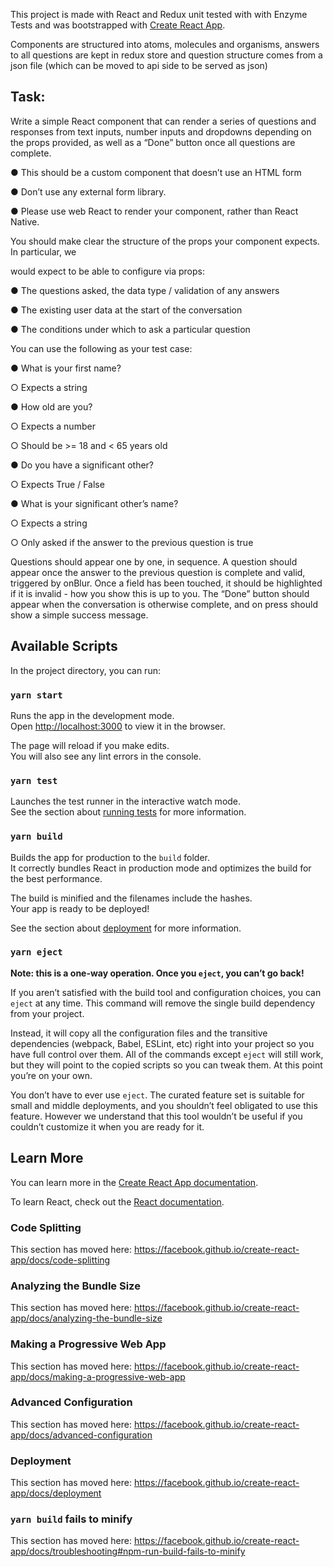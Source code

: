 This project is made with React and Redux unit tested with with Enzyme Tests and was bootstrapped with [Create React App](https://github.com/facebook/create-react-app).

Components are structured into atoms, molecules and organisms, answers to all questions are kept in redux store and question structure comes from a json file (which can be moved to api side to be served as json)

## Task: 
Write a simple React component that can render a series of questions and responses
from text inputs, number inputs and dropdowns depending on the props provided, as well as a
“Done” button once all questions are complete.

● This should be a custom component that doesn’t use an HTML form

● Don’t use any external form library.

● Please use web React to render your component, rather than React Native.

You should make clear the structure of the props your component expects. In particular, we

would expect to be able to configure via props:

● The questions asked, the data type / validation of any answers

● The existing user data at the start of the conversation

● The conditions under which to ask a particular question

You can use the following as your test case:

● What is your first name?

○ Expects a string

● How old are you?

○ Expects a number

○ Should be >= 18 and < 65 years old

● Do you have a significant other?

○ Expects True / False

● What is your significant other’s name?

○ Expects a string

○ Only asked if the answer to the previous question is true

Questions should appear one by one, in sequence. A question should appear once the answer to
the previous question is complete and valid, triggered by onBlur. Once a field has been touched,
it should be highlighted if it is invalid - how you show this is up to you.
The “Done” button should appear when the conversation is otherwise complete, and on press
should show a simple success message.

## Available Scripts

In the project directory, you can run:

### `yarn start`

Runs the app in the development mode.<br />
Open [http://localhost:3000](http://localhost:3000) to view it in the browser.

The page will reload if you make edits.<br />
You will also see any lint errors in the console.

### `yarn test`

Launches the test runner in the interactive watch mode.<br />
See the section about [running tests](https://facebook.github.io/create-react-app/docs/running-tests) for more information.

### `yarn build`

Builds the app for production to the `build` folder.<br />
It correctly bundles React in production mode and optimizes the build for the best performance.

The build is minified and the filenames include the hashes.<br />
Your app is ready to be deployed!

See the section about [deployment](https://facebook.github.io/create-react-app/docs/deployment) for more information.

### `yarn eject`

**Note: this is a one-way operation. Once you `eject`, you can’t go back!**

If you aren’t satisfied with the build tool and configuration choices, you can `eject` at any time. This command will remove the single build dependency from your project.

Instead, it will copy all the configuration files and the transitive dependencies (webpack, Babel, ESLint, etc) right into your project so you have full control over them. All of the commands except `eject` will still work, but they will point to the copied scripts so you can tweak them. At this point you’re on your own.

You don’t have to ever use `eject`. The curated feature set is suitable for small and middle deployments, and you shouldn’t feel obligated to use this feature. However we understand that this tool wouldn’t be useful if you couldn’t customize it when you are ready for it.

## Learn More

You can learn more in the [Create React App documentation](https://facebook.github.io/create-react-app/docs/getting-started).

To learn React, check out the [React documentation](https://reactjs.org/).

### Code Splitting

This section has moved here: https://facebook.github.io/create-react-app/docs/code-splitting

### Analyzing the Bundle Size

This section has moved here: https://facebook.github.io/create-react-app/docs/analyzing-the-bundle-size

### Making a Progressive Web App

This section has moved here: https://facebook.github.io/create-react-app/docs/making-a-progressive-web-app

### Advanced Configuration

This section has moved here: https://facebook.github.io/create-react-app/docs/advanced-configuration

### Deployment

This section has moved here: https://facebook.github.io/create-react-app/docs/deployment

### `yarn build` fails to minify

This section has moved here: https://facebook.github.io/create-react-app/docs/troubleshooting#npm-run-build-fails-to-minify

